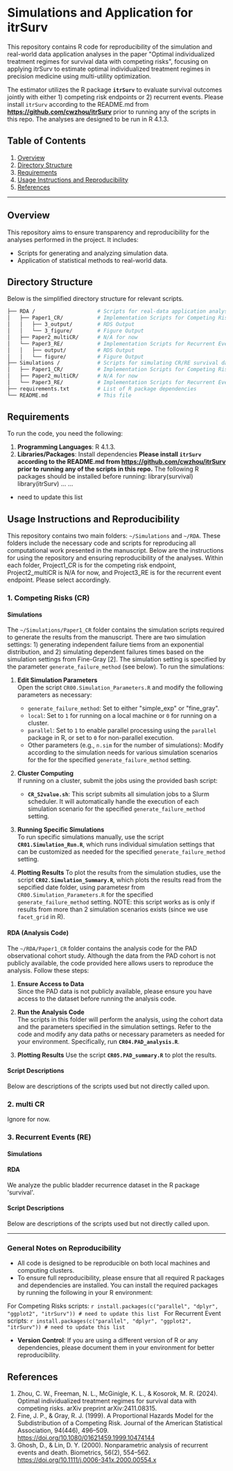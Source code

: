 # Simulations and Application for itrSurv

This repository contains R code for reproducibility of the simulation and real-world data application analyses in the paper "Optimal individualized treatment regimes for survival data with competing risks", focusing on applying itrSurv to estimate optimal individualized treatment regimes in precision medicine using multi-utility optimization.

The estimator utilizes the R package **`itrSurv`** to evaluate survival outcomes jointly with either 1) competing risk endpoints or 2) recurrent events. Please install `itrSurv` according to the README.md from **https://github.com/cwzhou/itrSurv** prior to running any of the scripts in this repo. The analyses are designed to be run in R 4.1.3.

## Table of Contents
1. [Overview](#overview)
2. [Directory Structure](#directory-structure)
3. [Requirements](#requirements)
4. [Usage Instructions and Reproducibility](#usage-reproduce)
5. [References](#references)
---

## Overview
This repository aims to ensure transparency and reproducibility for the analyses performed in the project. It includes:
- Scripts for generating and analyzing simulation data.
- Application of statistical methods to real-world data.

## Directory Structure

Below is the simplified directory structure for relevant scripts.
```bash
├── RDA /                    # Scripts for real-data application analyses  
│   ├── Paper1_CR/           # Implementation Scripts for Competing Risk Endpoint  
│   │   ├── 3_output/        # RDS Output  
│   │   └── 3_figure/        # Figure Output  
│   ├── Paper2_multiCR/      # N/A for now 
│   └── Paper3_RE/           # Implementation Scripts for Recurrent Event Endpoint 
│   │   ├── output/          # RDS Output  
│   │   └── figure/          # Figure Output 
├── Simulations /            # Scripts for simulating CR/RE survival data and analyses  
│   ├── Paper1_CR/           # Implementation Scripts for Competing Risk Datasets
│   ├── Paper2_multiCR/      # N/A for now
│   └── Paper3_RE/           # Implementation Scripts for Recurrent Event
├── requirements.txt         # List of R package dependencies  
└── README.md                # This file  
```

## Requirements
To run the code, you need the following:
1. **Programming Languages**: R 4.1.3.
2. **Libraries/Packages**: Install dependencies
**Please install `itrSurv` according to the README.md from https://github.com/cwzhou/itrSurv prior to running any of the scripts in this repo.**
The following R packages should be installed before running:
library(survival)
library(itrSurv)
...
...
* need to update this list

## Usage Instructions and Reproducibility

This repository contains two main folders: `~/Simulations` and `~/RDA`. These folders include the necessary code and scripts for reproducing all computational work presented in the manuscript. Below are the instructions for using the repository and ensuring reproducibility of the analyses. Within each folder, Project1_CR is for the competing risk endpoint, Project2_multiCR is N/A for now, and Project3_RE is for the recurrent event endpoint. Please select accordingly.

### 1. Competing Risks (CR)
#### Simulations

The `~/Simulations/Paper1_CR` folder contains the simulation scripts required to generate the results from the manuscript. There are two simulation settings: 1) generating independent failure tiems from an exponential distribution, and 2) simulating dependent failures times based on the simulation settings from Fine-Gray [2]. The simulation setting is specified by the parameter `generate_failure_method` (see below). To run the simulations:

1. **Edit Simulation Parameters**  
   Open the script `CR00.Simulation_Parameters.R` and modify the following parameters as necessary:
   - `generate_failure_method`: Set to either "simple_exp" or "fine_gray".
   - `local`: Set to `1` for running on a local machine or `0` for running on a cluster.
   - `parallel`: Set to `1` to enable parallel processing using the `parallel` package in R, or set to `0` for non-parallel execution.
   - Other parameters (e.g., `n.sim` for the number of simulations): Modify according to the simulation needs for various simulation scenarios for the for the specified `generate_failure_method` setting.

2. **Cluster Computing**  
   If running on a cluster, submit the jobs using the provided bash script:
   - **`CR_S2value.sh`**: This script submits all simulation jobs to a Slurm scheduler. It will automatically handle the execution of each simulation scenario for the specified `generate_failure_method` setting.

3. **Running Specific Simulations**  
   To run specific simulations manually, use the script **`CR01.Simulation_Run.R`**, which runs individual simulation settings that can be customized as needed for the specified `generate_failure_method` setting.
   
4. **Plotting Results**
   To plot the results from the simulation studies, use the script **`CR02.Simulation_Summary.R`**, which plots the results read from the sepcified date folder, using parametesr from `CR00.Simulation_Parameters.R` for the specified `generate_failure_method` setting. NOTE: this script works as is only if results from more than 2 simulation scenarios exists (since we use `facet_grid` in R). 

#### RDA (Analysis Code)

The `~/RDA/Paper1_CR` folder contains the analysis code for the PAD observational cohort study. Although the data from the PAD cohort is not publicly available, the code provided here allows users to reproduce the analysis. Follow these steps:

1. **Ensure Access to Data**  
   Since the PAD data is not publicly available, please ensure you have access to the dataset before running the analysis code.

2. **Run the Analysis Code**  
   The scripts in this folder will perform the analysis, using the cohort data and the parameters specified in the simulation settings. Refer to the code and modify any data paths or necessary parameters as needed for your environment. Specifically, run **`CR04.PAD_analysis.R`**.

3. **Plotting Results**
   Use the script **`CR05.PAD_summary.R`** to plot the results.

#### Script Descriptions
Below are descriptions of the scripts used but not directly called upon.

### 2. multi CR
Ignore for now.

### 3. Recurrent Events (RE)
#### Simulations
#### RDA
We analyze the public bladder recurrence dataset in the R package 'survival'.

#### Script Descriptions
Below are descriptions of the scripts used but not directly called upon.

---

### General Notes on Reproducibility

- All code is designed to be reproducible on both local machines and computing clusters.
- To ensure full reproducibility, please ensure that all required R packages and dependencies are installed. You can install the required packages by running the following in your R environment:

For Competing Risks scripts:
    ```r
    install.packages(c("parallel", "dplyr", "ggplot2", "itrSurv")) # need to update this list
    ```
For Recurrent Event scripts:
    ```r
    install.packages(c("parallel", "dplyr", "ggplot2", "itrSurv")) # need to update this list
    ```
    
- **Version Control**: If you are using a different version of R or any dependencies, please document them in your environment for better reproducibility.

## References
1. Zhou, C. W., Freeman, N. L., McGinigle, K. L., & Kosorok, M. R. (2024). Optimal individualized treatment regimes for survival data with competing risks. arXiv preprint arXiv:2411.08315.
2. Fine, J. P., & Gray, R. J. (1999). A Proportional Hazards Model for the Subdistribution of a Competing Risk. Journal of the American Statistical Association, 94(446), 496–509. https://doi.org/10.1080/01621459.1999.10474144
3. Ghosh, D., & Lin, D. Y. (2000). Nonparametric analysis of recurrent events and death. Biometrics, 56(2), 554–562. https://doi.org/10.1111/j.0006-341x.2000.00554.x
